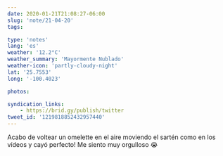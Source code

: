 ```yaml
---
date: 2020-01-21T21:08:27-06:00
slug: 'note/21-04-20'
tags:

type: 'notes'
lang: 'es'
weather: '12.2°C'
weather_summary: 'Mayormente Nublado'
weather-icon: 'partly-cloudy-night'
lat: '25.7553'
long: '-100.4023'

photos:

syndication_links:
    - https://brid.gy/publish/twitter
tweet_id: '1219818852432957440'
---
```

Acabo de voltear un omelette en el aire moviendo el sartén como en los vídeos y cayó perfecto!
Me siento muy orgulloso 😭